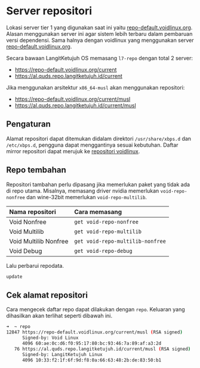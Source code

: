 # Server repositori

Lokasi server tier 1 yang digunakan saat ini yaitu [repo-default.voidlinux.org](https://repo-default.voidlinux.org). Alasan menggunakan server ini agar sistem lebih terbaru dalam pembaruan versi dependensi. Sama halnya dengan voidlinux yang menggunakan server [repo-default.voidlinux.org](https://repo-default.voidlinux.org).

Secara bawaan LangitKetujuh OS memasang `l7-repo` dengan total 2 server:

- <https://repo-default.voidlinux.org/current>
- <https://al.quds.repo.langitketujuh.id/current>

Jika menggunakan arsitektur `x86_64-musl` akan menggunakan repositori:

- <https://repo-default.voidlinux.org/current/musl>
- <https://al.quds.repo.langitketujuh.id/current/musl>

## Pengaturan

Alamat repositori dapat ditemukan didalam direktori `/usr/share/xbps.d` dan `/etc/xbps.d`, pengguna dapat menggantinya sesuai kebutuhan. Daftar mirror repositori dapat merujuk ke [repositori voidlinux](https://docs.voidlinux.org/xbps/repositories/mirrors/index.html).

## Repo tembahan

Repositori tambahan perlu dipasang jika memerlukan paket yang tidak ada di repo utama. Misalnya, memasang driver nvidia memerlukan `void-repo-nonfree` dan wine-32bit memerlukan `void-repo-multilib`.

| Nama repositori       | Cara memasang                     |
| :-------------------- | :-------------------------------- |
| Void Nonfree          | `get void-repo-nonfree`           |
| Void Multilib         | `get void-repo-multilib`          |
| Void Multilib Nonfree | `get void-repo-multilib-nonfree`  |
| Void Debug            | `get void-repo-debug`             |

Lalu perbarui repodata.

```sh
update
```

## Cek alamat repositori

Cara mengecek daftar repo dapat dilakukan dengan `repo`. Keluaran yang dihasilkan akan terlihat seperti dibawah ini.

```sh
➜  ~ repo
12847 https://repo-default.voidlinux.org/current/musl (RSA signed)
      Signed-by: Void Linux
      4096 60:ae:0c:d6:f0:95:17:80:bc:93:46:7a:89:af:a3:2d
   76 https://al.quds.repo.langitketujuh.id/current/musl (RSA signed)
      Signed-by: LangitKetujuh Linux
      4096 10:33:f2:1f:6f:9d:f8:0a:66:63:48:2b:de:83:50:b1
```
